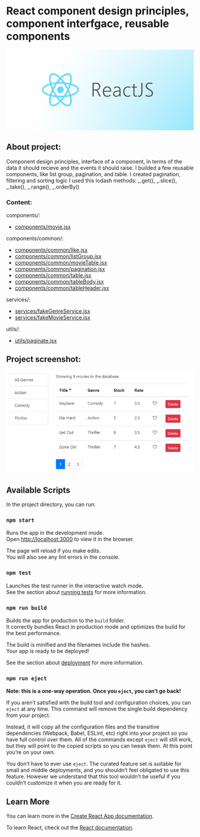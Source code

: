 # React component design principles, component interfgace, reusable components

![React.js](./images/reactjs.png)

## About project:

Component design principles, interface of a component, in terms of the data it should recieve and the events it should raise. I builded a few reusable components, like list group, pagination, and table. I created pagination, filtering and sorting logic
I used this lodash methods: _.get(), _.slice(), _.take(), _.range(), \_.orderBy()

### Content:

components/:

- [components/movie.jsx](./src/components/movie.jsx)

components/common/:

- [components/common/like.jsx](./src/components/common/like.jsx)
- [components/common/listGroup.jsx](./src/components/common/listGroup.jsx)
- [components/common/movieTable.jsx](./src/components/common/movieTable.jsx)
- [components/common/pagination.jsx](./src/components/common/pagination.jsx)
- [components/common/table.jsx](./src/components/common/table.jsx)
- [components/common/tableBody.jsx](./src/components/common/tableBody.jsx)
- [components/common/tableHeader.jsx](./src/components/common/tableHeader.jsx)

services/:

- [services/fakeGenreService.jsx](./src/services/fakeGenreService.jsx)
- [services/fakeMovieService.jsx](./src/services/fakeMovieService.jsx)

utils/:

- [utils/paginate.jsx]('./src/utils/paginate.jsx')

## Project screenshot:

![example](./images/1.png)

## Available Scripts

In the project directory, you can run:

### `npm start`

Runs the app in the development mode.<br>
Open [http://localhost:3000](http://localhost:3000) to view it in the browser.

The page will reload if you make edits.<br>
You will also see any lint errors in the console.

### `npm test`

Launches the test runner in the interactive watch mode.<br>
See the section about [running tests](https://facebook.github.io/create-react-app/docs/running-tests) for more information.

### `npm run build`

Builds the app for production to the `build` folder.<br>
It correctly bundles React in production mode and optimizes the build for the best performance.

The build is minified and the filenames include the hashes.<br>
Your app is ready to be deployed!

See the section about [deployment](https://facebook.github.io/create-react-app/docs/deployment) for more information.

### `npm run eject`

**Note: this is a one-way operation. Once you `eject`, you can’t go back!**

If you aren’t satisfied with the build tool and configuration choices, you can `eject` at any time. This command will remove the single build dependency from your project.

Instead, it will copy all the configuration files and the transitive dependencies (Webpack, Babel, ESLint, etc) right into your project so you have full control over them. All of the commands except `eject` will still work, but they will point to the copied scripts so you can tweak them. At this point you’re on your own.

You don’t have to ever use `eject`. The curated feature set is suitable for small and middle deployments, and you shouldn’t feel obligated to use this feature. However we understand that this tool wouldn’t be useful if you couldn’t customize it when you are ready for it.

## Learn More

You can learn more in the [Create React App documentation](https://facebook.github.io/create-react-app/docs/getting-started).

To learn React, check out the [React documentation](https://reactjs.org/).
